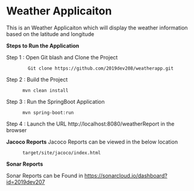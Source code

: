 # Weather Applicaiton
 
  This is an Weather Applicaiton which will display the weather information based on the latitude and longitude
  
<b>Steps to Run the Application</b>

Step 1 : Open Git blash and Clone the Project 

            Git clone https://github.com/2019dev208/weatherapp.git

Step 2 : Build the Project          

          mvn clean install

Step 3 : Run the SpringBoot Application

          mvn spring-boot:run      

Step 4  : Launch  the URL http://localhost:8080/weatherReport in the browser

<b> Jacoco Reports</b>
    Jacoco Reports can be viewed in the below location 
    
          target/site/jacoco/index.html
<b>Sonar Reports</b>

   Sonar Reports can be Found in 
   https://sonarcloud.io/dashboard?id=2019dev207
  
